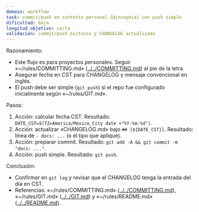 ```yaml
---
domain: workflow
task: commit/push en contexto personal (@incognia) con push simple
dificultad: baja
longitud_objetivo: corta
validacion: commit/push exitosos y CHANGELOG actualizado
---
```


Razonamiento:
- Este flujo es para proyectos personales. Seguir «~/rules/COMMITTING.md» ([../../COMMITTING.md](../../COMMITTING.md)) al pie de la letra.
- Asegurar fecha en CST para CHANGELOG y mensaje convencional en inglés.
- El push debe ser simple (`git push`) si el repo fue configurado inicialmente según «~/rules/GIT.md».

Pasos:
1) Acción: calcular fecha CST.
   Resultado: `DATE_CST=$(TZ=America/Mexico_City date +"%Y-%m-%d")`.
2) Acción: actualizar «CHANGELOG.md» bajo `## [${DATE_CST}]`.
   Resultado: línea de `- docs: ...` (o el tipo que aplique).
3) Acción: preparar commit.
   Resultado: `git add -A && git commit -m "docs: ..."`.
4) Acción: push simple.
   Resultado: `git push`.

Conclusión:
- Confirmar en `git log` y revisar que el CHANGELOG tenga la entrada del día en CST.
- Referencias: «~/rules/COMMITTING.md» ([../../COMMITTING.md](../../COMMITTING.md)), «~/rules/GIT.md» ([../../GIT.md](../../GIT.md)) y «~/rules/README.md» ([../../README.md](../../README.md)).

